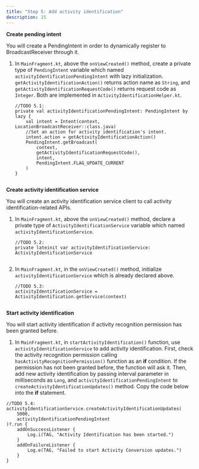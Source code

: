 ```yaml
---
title: "Step 5: Add activity identification"
description: 15
---
```


**Create pending intent**

You will create a PendingIntent in order to dynamically register to BroadcastReceiver through it.

1. In `MainFragment.kt`, above the `onViewCreated()` method, create a private type of `PendingIntent` variable which named `activityIdentificationPendingIntent` with lazy initialization. `getActivityIdentificationAction()` returns action name as `String`, and `getActivityIdentificationRequestCode()` returns request code as `Integer`. Both are implemented in `ActivityIdentificationHelper.kt`.

   <pre><div id="copy-button18" class="copy-btn" title="Copy" onclick="copyCode(this.id)"></div><code>//TODO 5.1:
   private val activityIdentificationPendingIntent: PendingIntent by lazy {
       val intent = Intent(context, LocationBroadcastReceiver::class.java)
       //Set an action for activity identification's intent.
       intent.action = getActivityIdentificationAction()
       PendingIntent.getBroadcast(
           context,
           getActivityIdentificationRequestCode(),
           intent,
           PendingIntent.FLAG_UPDATE_CURRENT
       )
   }
   <span class="pln">
   </span></code></pre>

**Create activity identification service**

You will create an activity identification service client to call activity identification-related APIs.

1. In `MainFragment.kt`, above the `onViewCreated()` method, declare a private type of `ActivityIdentificationService` variable which named `activityIdentificationService`.

   <pre><div id="copy-button19" class="copy-btn" title="Copy" onclick="copyCode(this.id)"></div><code>//TODO 5.2:
   private lateinit var activityIdentificationService: ActivityIdentificationService
   <span class="pln">
   </span></code></pre>

2. In `MainFragment.kt`, in the `onViewCreated()` method, initialize `activityIdentificationService` which is already declared above.

   <pre><div id="copy-button20" class="copy-btn" title="Copy" onclick="copyCode(this.id)"></div><code>//TODO 5.3:
   activityIdentificationService = ActivityIdentification.getService(context)
   <span class="pln">
   </span></code></pre>

**Start activity identification**

You will start activity identification if activity recognition permission has been granted before.

1. In `MainFragment.kt`, in `startActivityIdentification()` function, use `activityIdentificationService` to add activity identification. First, check the activity recognition permission calling `hasActivityRecognitionPermission()` function as an **if** condition. If the permission has not been granted before, the function will ask it. Then, add new activity identification by passing interval parameter in milliseconds as `Long`, and `activityIdentificationPendingIntent` to `createActivityIdentificationUpdates()` method. Copy the code below into the **if** statement.

<pre><div id="copy-button20" class="copy-btn" title="Copy" onclick="copyCode(this.id)"></div><code>//TODO 5.4:
activityIdentificationService.createActivityIdentificationUpdates(
    5000,
    activityIdentificationPendingIntent
)?.run {
    addOnSuccessListener {
        Log.i(TAG, "Activity Identification has been started.")
    }
    addOnFailureListener {
        Log.e(TAG, "Failed to start Activity Conversion updates.")
    }
}
<span class="pln">
</span></code></pre>